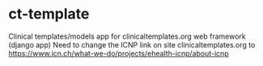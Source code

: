 # ct-template
Clinical templates/models app for clinicaltemplates.org web framework (django app) 
Need to change the ICNP link on site clinicaltemplates.org to 
https://www.icn.ch/what-we-do/projects/ehealth-icnp/about-icnp 
